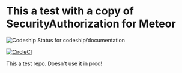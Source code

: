 
# This a test with a copy of SecurityAuthorization for Meteor


<img src="https://codeship.com/projects/3d82ca80-2274-0134-ef96-023c4b880ccd/status?branch=master" alt="Codeship Status for codeship/documentation">

[![CircleCI](https://circleci.com/gh/aumel/codeship-test.svg?style=svg)](https://circleci.com/gh/aumel/codeship-test)


This a test repo. Doesn't use it in prod!
